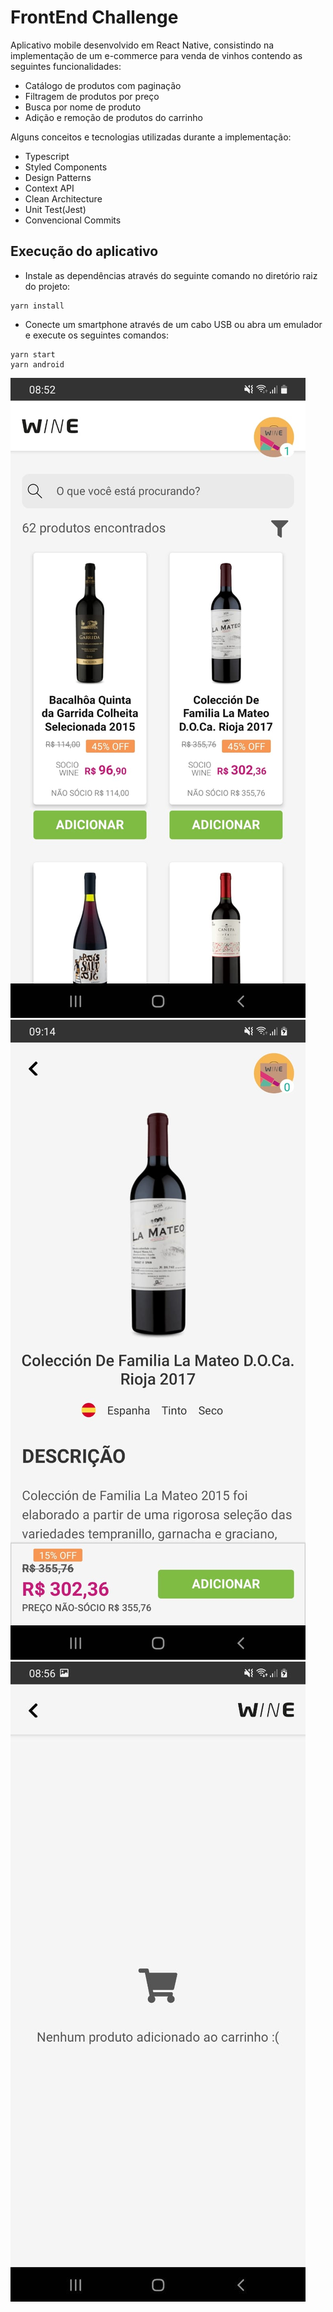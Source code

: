 # FrontEnd Challenge

Aplicativo mobile desenvolvido em React Native, consistindo na implementação de um e-commerce para venda de vinhos contendo as seguintes funcionalidades:

- Catálogo de produtos com paginação
- Filtragem de produtos por preço
- Busca por nome de produto
- Adição e remoção de produtos do carrinho

Alguns conceitos e tecnologias utilizadas durante a implementação:

- Typescript
- Styled Components
- Design Patterns
- Context API
- Clean Architecture
- Unit Test(Jest)
- Convencional Commits

## Execução do aplicativo


- Instale as dependências através do seguinte comando no diretório raiz do projeto:

``` 
yarn install
```

- Conecte um smartphone através de um cabo USB ou abra um emulador e execute os seguintes comandos:

```
yarn start
yarn android
```



![Home Page](./screenshots/homePage.jpeg)
![Product Page](./screenshots/productPage.jpeg)
![Cart Page](./screenshots/cartPage.jpeg)
